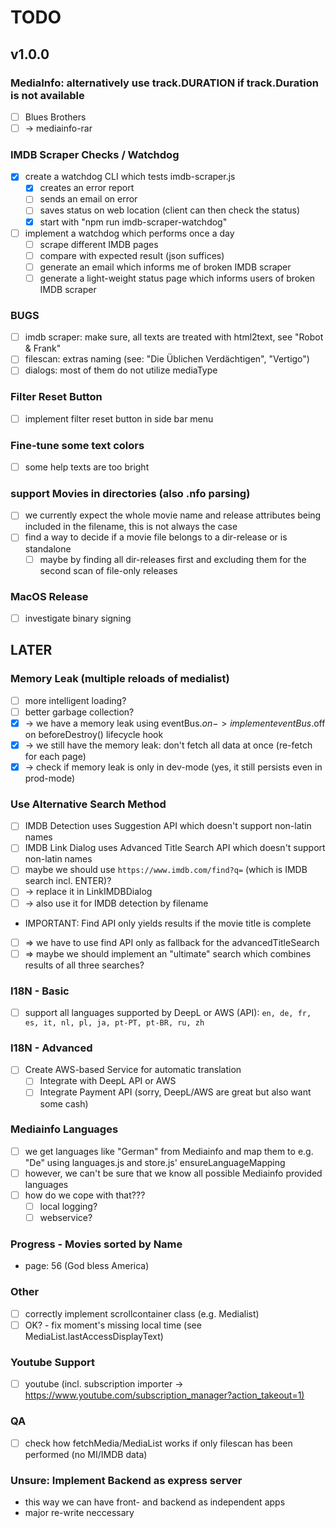 # TODO

## v1.0.0

### MediaInfo: alternatively use track.DURATION if track.Duration is not available

- [ ] Blues Brothers
- [ ] -> mediainfo-rar

### IMDB Scraper Checks / Watchdog

- [x] create a watchdog CLI which tests imdb-scraper.js
  - [x] creates an error report
  - [ ] sends an email on error
  - [ ] saves status on web location (client can then check the status)
  - [x] start with "npm run imdb-scraper-watchdog"

- [ ] implement a watchdog which performs once a day
  - [ ] scrape different IMDB pages
  - [ ] compare with expected result (json suffices)
  - [ ] generate an email which informs me of broken IMDB scraper
  - [ ] generate a light-weight status page which informs users of broken IMDB scraper

### BUGS

- [ ] imdb scraper: make sure, all texts are treated with html2text, see "Robot &amp; Frank"
- [ ] filescan: extras naming (see: "Die Üblichen Verdächtigen", "Vertigo")
- [ ] dialogs: most of them do not utilize mediaType

### Filter Reset Button

- [ ] implement filter reset button in side bar menu

### Fine-tune some text colors

- [ ] some help texts are too bright

### support Movies in directories (also .nfo parsing)

- [ ] we currently expect the whole movie name and release attributes being included in the filename, this is not always the case
- [ ] find a way to decide if a movie file belongs to a dir-release or is standalone
  - [ ] maybe by finding all dir-releases first and excluding them for the second scan of file-only releases

### MacOS Release

- [ ] investigate binary signing

## LATER

### Memory Leak (multiple reloads of medialist)

- [ ] more intelligent loading?
- [ ] better garbage collection?
- [x] -> we have a memory leak using eventBus.$on -> implement eventBus.$off on beforeDestroy() lifecycle hook
- [x] -> we still have the memory leak: don't fetch all data at once (re-fetch for each page)
- [x] -> check if memory leak is only in dev-mode (yes, it still persists even in prod-mode)

### Use Alternative Search Method

- [ ] IMDB Detection uses Suggestion API which doesn't support non-latin names
- [ ] IMDB Link Dialog uses Advanced Title Search API which doesn't support non-latin names
- [ ] maybe we should use `https://www.imdb.com/find?q=` (which is IMDB search incl. ENTER)?
- [ ] -> replace it in LinkIMDBDialog
- [ ] -> also use it for IMDB detection by filename
- IMPORTANT: Find API only yields results if the movie title is complete
- [ ] => we have to use find API only as fallback for the advancedTitleSearch
- [ ] => maybe we should implement an "ultimate" search which combines results of all three searches?

### I18N - Basic

- [ ] support all languages supported by DeepL or AWS (API): `en, de, fr, es, it, nl, pl, ja, pt-PT, pt-BR, ru, zh`

### I18N - Advanced

- [ ] Create AWS-based Service for automatic translation
  - [ ] Integrate with DeepL API or AWS
  - [ ] Integrate Payment API (sorry, DeepL/AWS are great but also want some cash)

### Mediainfo Languages

- [ ] we get languages like "German" from Mediainfo and map them to e.g. "De" using languages.js and store.js' ensureLanguageMapping
- [ ] however, we can't be sure that we know all possible Mediainfo provided languages
- [ ] how do we cope with that???
  - [ ] local logging?
  - [ ] webservice?

### Progress - Movies sorted by Name

- page: 56 (God bless America)

### Other

- [ ] correctly implement scrollcontainer class (e.g. Medialist)
- [ ] OK? - fix moment's missing local time (see MediaList.lastAccessDisplayText)

### Youtube Support

- [ ] youtube (incl. subscription importer -> <https://www.youtube.com/subscription_manager?action_takeout=1)>

### QA

- [ ] check how fetchMedia/MediaList works if only filescan has been performed (no MI/IMDB data)

### Unsure: Implement Backend as express server

- this way we can have front- and backend as independent apps
- major re-write neccessary
